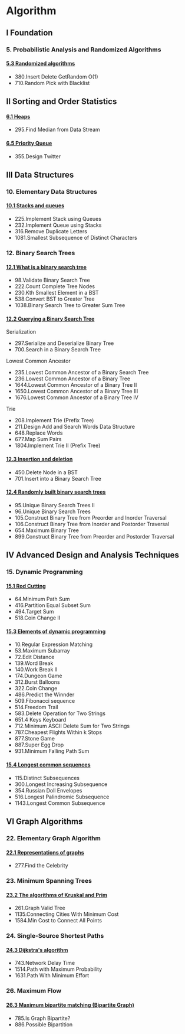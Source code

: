 # Algorithm

## I Foundation

### 5. Probabilistic Analysis and Randomized Algorithms
#### [5.3 Randomized algorithms](src/5.%20Probabilistic%20Analysis%20and%20Randomized%20Algorithms/5.2%20Randomized%20algorithms)
- 380.Insert Delete GetRandom O(1)
- 710.Random Pick with Blacklist

## II Sorting and Order Statistics
#### [6.1 Heaps](src/6.%20Heapsort/6.1%20Heaps/README.md)
- 295.Find Median from Data Stream

#### [6.5 Priority Queue](src/6.%20Heapsort/6.5%20Priority%20Queue/README.md)
- 355.Design Twitter

## III Data Structures

### 10. Elementary Data Structures
#### [10.1 Stacks and queues](src/10.%20Elementary%20Data%20Structures/10.1%20Stacks%20and%20queues)
- 225.Implement Stack using Queues
- 232.Implement Queue using Stacks
- 316.Remove Duplicate Letters
- 1081.Smallest Subsequence of Distinct Characters

### 12. Binary Search Trees

#### [12.1 What is a binary search tree](src/12.%20Binary%20Search%20Trees/12.1%20What%20is%20a%20binary%20search%20Tree)
- 98.Validate Binary Search Tree
- 222.Count Complete Tree Nodes
- 230.Kth Smallest Element in a BST
- 538.Convert BST to Greater Tree
- 1038.Binary Search Tree to Greater Sum Tree

#### [12.2 Querying a Binary Search Tree](src/12.%20Binary%20Search%20Trees/12.2%20Querying%20a%20binary%20search%20tree)

Serialization

- 297.Serialize and Deserialize Binary Tree
- 700.Search in a Binary Search Tree

Lowest Common Ancestor

- 235.Lowest Common Ancestor of a Binary Search Tree
- 236.Lowest Common Ancestor of a Binary Tree
- 1644.Lowest Common Ancestor of a Binary Tree II
- 1650.Lowest Common Ancestor of a Binary Tree III
- 1676.Lowest Common Ancestor of a Binary Tree IV

Trie

- 208.Implement Trie (Prefix Tree)
- 211.Design Add and Search Words Data Structure
- 648.Replace Words
- 677.Map Sum Pairs
- 1804.Implement Trie II (Prefix Tree)

#### [12.3 Insertion and deletion](src/12.%20Binary%20Search%20Trees/12.3%20Insertion%20and%20deletion)
- 450.Delete Node in a BST
- 701.Insert into a Binary Search Tree

#### [12.4 Randomly built binary search trees](src/12.%20Binary%20Search%20Trees/12.4%20Randomly%20built%20binary%20search%20tress)
- 95.Unique Binary Search Trees II
- 96.Unique Binary Search Trees
- 105.Construct Binary Tree from Preorder and Inorder Traversal
- 106.Construct Binary Tree from Inorder and Postorder Traversal
- 654.Maximum Binary Tree
- 899.Construct Binary Tree from Preorder and Postorder Traversal

## IV Advanced Design and Analysis Techniques
### 15. Dynamic Programming
#### [15.1 Rod Cutting](src/15.%20Dynamic%20Programming/15.1%20Rod%20Cutting/)
- 64.Minimum Path Sum
- 416.Partition Equal Subset Sum
- 494.Target Sum
- 518.Coin Change II

#### [15.3 Elements of dynamic programming](src/15.%20Dynamic%20Programming/15.3%20Elements%20of%20dynamic%20programming/)
- 10.Regular Expression Matching
- 53.Maximum Subarray
- 72.Edit Distance
- 139.Word Break
- 140.Work Break II
- 174.Dungeon Game
- 312.Burst Balloons
- 322.Coin Change
- 486.Predict the Winnder
- 509.Fibonacci sequence
- 514.Freedom Trail
- 583.Delete Operation for Two Strings
- 651.4 Keys Keyboard
- 712.Minimum ASCII Delete Sum for Two Strings
- 787.Cheapest Flights Within k Stops
- 877.Stone Game
- 887.Super Egg Drop
- 931.Minimum Falling Path Sum

#### [15.4 Longest common sequences](src/15.%20Dynamic%20Programming/15.4%20Longest%20common%20sequences/)
- 115.Distinct Subsequences
- 300.Longest Increasing Subsequence
- 354.Russian Doll Envelopes
- 516.Longest Palindromic Subsequence
- 1143.Longest Common Subsequence

## VI Graph Algorithms

### 22. Elementary Graph Algorithm
#### [22.1 Representations of graphs](src/22.%20Elementary%20Graph%20Algorithms/22.1%20Representations%20of%20graphs)
- 277.Find the Celebrity

### 23. Minimum Spanning Trees
#### [23.2 The algorithms of Kruskal and Prim](src/23.%20Minimum%20Spanning%20Trees/23.2%20The%20algorithms%20of%20Kruskal%20and%20Prim)
- 261.Graph Valid Tree
- 1135.Connecting Cities With Minimum Cost
- 1584.Min Cost to Connect All Points

### 24. Single-Source Shortest Paths
#### [24.3 Dijkstra's algorithm](src/24.%20Single-Source%20Shortest%20Paths/24.3%20Dijkstra's%20algorithm)
- 743.Network Delay Time
- 1514.Path with Maximum Probability
- 1631.Path With Minimum Effort

### 26. Maximum Flow
#### [26.3 Maximum bipartite matching (Bipartite Graph)](src/26.%20Maximum%20Flow/26.3%20Maximum%20bipartite%20matching)
- 785.Is Graph Bipartite?
- 886.Possible Bipartition
